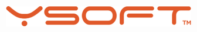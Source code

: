 <a href="http://www.ysoft.cz/"><img alt="Y Soft" src="/static/img/logos/ysoft.png?2" title="Y Soft" style="
    margin-top: 35px;
"></a>